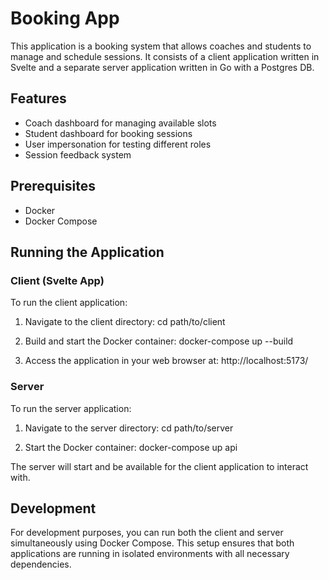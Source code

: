 # Booking App

This application is a booking system that allows coaches and students to manage and schedule sessions. It consists of a client application written in Svelte and a separate server application written in Go with a Postgres DB.

## Features

- Coach dashboard for managing available slots
- Student dashboard for booking sessions
- User impersonation for testing different roles
- Session feedback system

## Prerequisites

- Docker
- Docker Compose

## Running the Application

### Client (Svelte App)

To run the client application:

1. Navigate to the client directory: cd path/to/client
   
2. Build and start the Docker container: docker-compose up --build
   
3. Access the application in your web browser at: http://localhost:5173/
   
### Server

To run the server application:

1. Navigate to the server directory: cd path/to/server
   
2. Start the Docker container: docker-compose up api
   
The server will start and be available for the client application to interact with.

## Development

For development purposes, you can run both the client and server simultaneously using Docker Compose. This setup ensures that both applications are running in isolated environments with all necessary dependencies.
